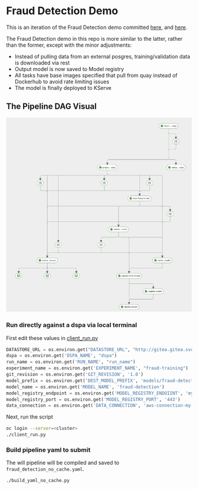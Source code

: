 # Fraud Detection Demo

This is an iteration of the Fraud Detection demo committed [here](https://rh-aiservices-bu.github.io/fraud-detection/fraud-detection-workshop/index.html), 
and [here](https://github.com/rhoai-mlops/jukebox/tree/9c724ca124d18911c34dcbb5c17e99a61db404b6/production). 

The Fraud Detection demo in this repo is more similar to the latter, rather than the former, except with the minor adjustments: 

* Instead of pulling data from an external posgres, training/validation data is downloaded via rest 
* Output model is now saved to Model registry
* All tasks have base images specified that pull from quay instead of Dockerhub to avoid rate limiting issues
* The model is finally deployed to KServe

## The Pipeline DAG Visual

![dag](../../images/dsp.png)

### Run directly against a dspa via local terminal

First edit these values in [client_run.py](client_run.py)
``` python
DATASTORE_URL = os.environ.get("DATASTORE_URL", "http://gitea.gitea.svc.cluster.local:3000/opentlc-mgr/lm-fraud-detection/raw/branch/main/src/fraud-detection/card_transdata.csv")
dspa = os.environ.get('DSPA_NAME', "dspa")
run_name = os.environ.get('RUN_NAME', "run_name")
experiment_name = os.environ.get('EXPERIMENT_NAME', "fraud-training")
git_revision = os.environ.get('GIT_REVISION', '1.0')
model_prefix = os.environ.get('DEST_MODEL_PREFIX', 'models/fraud-detection-pipeline')
model_name = os.environ.get('MODEL_NAME', 'fraud-detection')
model_registry_endpoint = os.environ.get('MODEL_REGISTRY_ENDOIINT', 'my-model-registry-rest.apps.multus-test.sandbox323.opentlc.com')
model_registry_port = os.environ.get('MODEL_REGISTRY_PORT', '443')
data_connection = os.environ.get('DATA_CONNECTION', 'aws-connection-my-storage')
```
Next, run the script
```bash
oc login --server=<cluster>
./client_run.py
```

### Build pipeline yaml to submit

The will pipeline will be compiled and saved to `fraud_detection_no_cache.yaml`.

```bash
./build_yaml_no_cache.py

```
